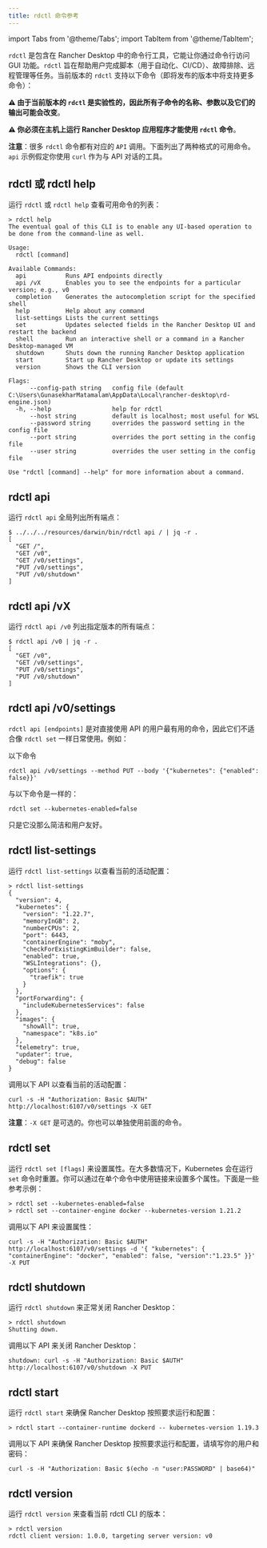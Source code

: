 ```yaml
---
title: rdctl 命令参考
---
```


import Tabs from '@theme/Tabs';
import TabItem from '@theme/TabItem';

`rdctl` 是包含在 Rancher Desktop 中的命令行工具，它能让你通过命令行访问 GUI 功能。`rdctl` 旨在帮助用户完成脚本（用于自动化、CI/CD）、故障排除、远程管理等任务。当前版本的 `rdctl` 支持以下命令（即将发布的版本中将支持更多命令）：

**:warning: 由于当前版本的 `rdctl` 是实验性的，因此所有子命令的名称、参数以及它们的输出可能会改变**。

**:warning: 你必须在主机上运行 Rancher Desktop 应用程序才能使用 `rdctl` 命令**。

**注意**：很多 `rdctl` 命令都有对应的 `API` 调用。下面列出了两种格式的可用命令。`api` 示例假定你使用 `curl` 作为与 API 对话的工具。

## rdctl 或 rdctl help

运行 `rdctl` 或 `rdctl help` 查看可用命令的列表：

```
> rdctl help
The eventual goal of this CLI is to enable any UI-based operation to be done from the command-line as well.

Usage:
  rdctl [command]

Available Commands:
  api           Runs API endpoints directly
  api /vX       Enables you to see the endpoints for a particular version; e.g., v0
  completion    Generates the autocompletion script for the specified shell
  help          Help about any command
  list-settings Lists the current settings
  set           Updates selected fields in the Rancher Desktop UI and restart the backend
  shell         Run an interactive shell or a command in a Rancher Desktop-managed VM
  shutdown      Shuts down the running Rancher Desktop application
  start         Start up Rancher Desktop or update its settings
  version       Shows the CLI version

Flags:
      --config-path string   config file (default C:\Users\GunasekharMatamalam\AppData\Local\rancher-desktop\rd-engine.json)
  -h, --help                 help for rdctl
      --host string          default is localhost; most useful for WSL
      --password string      overrides the password setting in the config file
      --port string          overrides the port setting in the config file
      --user string          overrides the user setting in the config file

Use "rdctl [command] --help" for more information about a command.
```

## rdctl api

运行 `rdctl api` 全局列出所有端点：

```
$ ../../../resources/darwin/bin/rdctl api / | jq -r .
[
  "GET /",
  "GET /v0",
  "GET /v0/settings",
  "PUT /v0/settings",
  "PUT /v0/shutdown"
]
```
## rdctl api /vX

运行 `rdctl api /v0` 列出指定版本的所有端点：

```
$ rdctl api /v0 | jq -r .
[
  "GET /v0",
  "GET /v0/settings",
  "PUT /v0/settings",
  "PUT /v0/shutdown"
]
```
## rdctl api /v0/settings

`rdctl api [endpoints]` 是对直接使用 API 的用户最有用的命令，因此它们不适合像 `rdctl set` 一样日常使用。例如：

以下命令

```
rdctl api /v0/settings --method PUT --body '{"kubernetes": {"enabled": false}}'
```

与以下命令是一样的：
```
rdctl set --kubernetes-enabled=false
```

只是它没那么简洁和用户友好。
## rdctl list-settings

<Tabs groupId="command-reference">
  <TabItem value="CLI" default>

运行 `rdctl list-settings` 以查看当前的活动配置：

```
> rdctl list-settings
{
  "version": 4,
  "kubernetes": {
    "version": "1.22.7",
    "memoryInGB": 2,
    "numberCPUs": 2,
    "port": 6443,
    "containerEngine": "moby",
    "checkForExistingKimBuilder": false,
    "enabled": true,
    "WSLIntegrations": {},
    "options": {
      "traefik": true
    }
  },
  "portForwarding": {
    "includeKubernetesServices": false
  },
  "images": {
    "showAll": true,
    "namespace": "k8s.io"
  },
  "telemetry": true,
  "updater": true,
  "debug": false
}
```
</TabItem>
  <TabItem value="API" default>

调用以下 API 以查看当前的活动配置：

```
curl -s -H "Authorization: Basic $AUTH" http://localhost:6107/v0/settings -X GET
```

**注意**：`-X GET` 是可选的。你也可以单独使用前面的命令。

</TabItem>
</Tabs>

## rdctl set

<Tabs groupId="command-reference">
  <TabItem value="CLI" default>

运行 `rdctl set [flags]` 来设置属性。在大多数情况下，Kubernetes 会在运行 `set` 命令时重置。你可以通过在单个命令中使用链接来设置多个属性。下面是一些参考示例：

```
> rdctl set --kubernetes-enabled=false
> rdctl set --container-engine docker --kubernetes-version 1.21.2
```
</TabItem>
  <TabItem value="API" default>

调用以下 API 来设置属性：

```
curl -s -H "Authorization: Basic $AUTH" http://localhost:6107/v0/settings -d '{ "kubernetes": { "containerEngine": "docker", "enabled": false, "version":"1.23.5" }}' -X PUT
```
</TabItem>
</Tabs>

## rdctl shutdown

<Tabs groupId="command-reference">
  <TabItem value="CLI" default>

运行 `rdctl shutdown` 来正常关闭 Rancher Desktop：

```
> rdctl shutdown
Shutting down.
```

</TabItem>
  <TabItem value="API" default>


调用以下 API 来关闭 Rancher Desktop：

```
shutdown: curl -s -H "Authorization: Basic $AUTH" http://localhost:6107/v0/shutdown -X PUT
```
</TabItem>
</Tabs>

## rdctl start

<Tabs groupId="command-reference">
  <TabItem value="CLI" default>

运行 `rdctl start` 来确保 Rancher Desktop 按照要求运行和配置：

```
> rdctl start --container-runtime dockerd -- kubernetes-version 1.19.3
```

</TabItem>
  <TabItem value="API" default>


调用以下 API 来确保 Rancher Desktop 按照要求运行和配置，请填写你的用户和密码：

```
curl -s -H "Authorization: Basic $(echo -n "user:PASSWORD" | base64)"
```
</TabItem>
</Tabs>

## rdctl version

运行 `rdctl version` 来查看当前 rdctl CLI 的版本：

```
> rdctl version
rdctl client version: 1.0.0, targeting server version: v0
```
